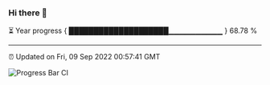 ### Hi there 👋

⏳ Year progress { ████████████████████▁▁▁▁▁▁▁▁▁▁ } 68.78 %

---

⏰ Updated on Fri, 09 Sep 2022 00:57:41 GMT

![Progress Bar CI](https://github.com/Shyam-Makwana/GitHub-Actions-Demo/workflows/Progress%20Bar%20CI/badge.svg)
